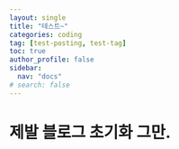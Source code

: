 ```yaml
---
layout: single
title: "테스트~"
categories: coding
tag: [test-posting, test-tag]
toc: true
author_profile: false
sidebar:
  nav: "docs"
# search: false
---
```


# 제발 블로그 초기화 그만.
